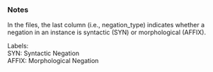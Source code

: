 ### Notes  
In the files, the last column (i.e., negation_type) indicates whether a negation in an instance is syntactic (SYN) or morphological (AFFIX). 

Labels:  
SYN: Syntactic Negation  
AFFIX:  Morphological Negation  




